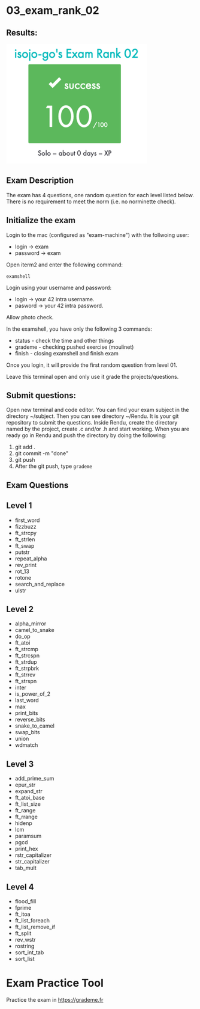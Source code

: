 # 03_exam_rank_02

## Results:

<img src="_doc/exam_rank_02_res.png"/>

## Exam Description

The exam has 4 questions, one random question for each level listed below.
There is no requirement to meet the norm (i.e. no norminette check).

## Initialize the exam

Login to the mac (configured as "exam-machine") with the follwoing user:

- login -> exam
- password -> exam

Open iterm2 and enter the following command:

```console
examshell
```

Login using your username and password:

- login -> your 42 intra username.
- pasword -> your 42 intra password.

Allow photo check.

In the examshell, you have only the following 3 commands:

- status - check the time and other things
- grademe - checking pushed exercise (moulinet)
- finish - closing examshell and finish exam

Once you login, it will provide the first random question from level 01.

Leave this terminal open and only use it grade the projects/questions.

## Submit questions:

Open new terminal and code editor.
You can find your exam subject in the directory ~/subject.
Then you can see directory ~/Rendu. It is your git repository to submit the questions.
Inside Rendu, create the directory named by the project, create .c and/or .h and start working.
When you are ready go in Rendu and push the directory by doing the following:

1. git add .
2. git commit -m "done"
3. git push
4. After the git push, type `grademe`

## Exam Questions

## Level 1

- first_word
- fizzbuzz
- ft_strcpy
- ft_strlen
- ft_swap
- putstr
- repeat_alpha
- rev_print
- rot_13
- rotone
- search_and_replace
- ulstr

## Level 2

- alpha_mirror
- camel_to_snake
- do_op
- ft_atoi
- ft_strcmp
- ft_strcspn
- ft_strdup
- ft_strpbrk
- ft_strrev
- ft_strspn
- inter
- is_power_of_2
- last_word
- max
- print_bits
- reverse_bits
- snake_to_camel
- swap_bits
- union
- wdmatch

## Level 3

- add_prime_sum
- epur_str
- expand_str
- ft_atoi_base
- ft_list_size
- ft_range
- ft_rrange
- hidenp
- lcm
- paramsum
- pgcd
- print_hex
- rstr_capitalizer
- str_capitalizer
- tab_mult

## Level 4

- flood_fill
- fprime
- ft_itoa
- ft_list_foreach
- ft_list_remove_if
- ft_split
- rev_wstr
- rostring
- sort_int_tab
- sort_list

# Exam Practice Tool

Practice the exam in https://grademe.fr
